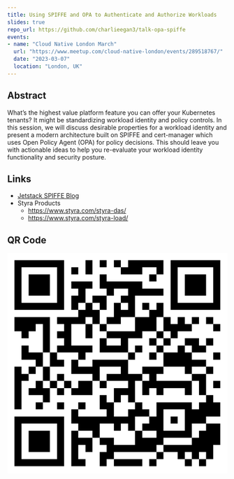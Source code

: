 ```yaml
---
title: Using SPIFFE and OPA to Authenticate and Authorize Workloads
slides: true
repo_url: https://github.com/charlieegan3/talk-opa-spiffe
events:
- name: "Cloud Native London March"
  url: "https://www.meetup.com/cloud-native-london/events/289518767/"
  date: "2023-03-07"
  location: "London, UK"
---
```


## Abstract

What’s the highest value platform feature you can offer your Kubernetes tenants? It might be standardizing workload
identity and policy controls. In this session, we will discuss desirable properties for a workload identity and present
a modern architecture built on SPIFFE and cert-manager which uses Open Policy Agent (OPA) for policy decisions. This
should leave you with actionable ideas to help you re-evaluate your workload identity functionality and security
posture.



## Links

* [Jetstack SPIFFE Blog](https://www.jetstack.io/blog/workload-identity-with-spiffe-trust-domains/)
* Styra Products
  * https://www.styra.com/styra-das/
  * https://www.styra.com/styra-load/

## QR Code

![QR Code](code.png)
